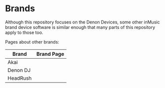 # Brands

Although this repository focuses on the Denon Devices, some other inMusic brand device software is similar enough that
many parts of this repository apply to those too.

Pages about other brands:

| Brand    | Brand Page      |
|----------|-----------------|
| Akai     | [](Akai.md)     |
| Denon DJ | [](Denon-DJ.md) |
| HeadRush | [](HeadRush.md) |
